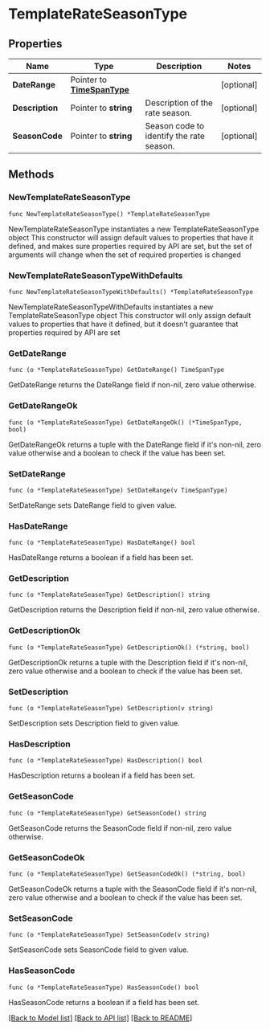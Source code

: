 # TemplateRateSeasonType

## Properties

Name | Type | Description | Notes
------------ | ------------- | ------------- | -------------
**DateRange** | Pointer to [**TimeSpanType**](TimeSpanType.md) |  | [optional] 
**Description** | Pointer to **string** | Description of the rate season. | [optional] 
**SeasonCode** | Pointer to **string** | Season code to identify the rate season. | [optional] 

## Methods

### NewTemplateRateSeasonType

`func NewTemplateRateSeasonType() *TemplateRateSeasonType`

NewTemplateRateSeasonType instantiates a new TemplateRateSeasonType object
This constructor will assign default values to properties that have it defined,
and makes sure properties required by API are set, but the set of arguments
will change when the set of required properties is changed

### NewTemplateRateSeasonTypeWithDefaults

`func NewTemplateRateSeasonTypeWithDefaults() *TemplateRateSeasonType`

NewTemplateRateSeasonTypeWithDefaults instantiates a new TemplateRateSeasonType object
This constructor will only assign default values to properties that have it defined,
but it doesn't guarantee that properties required by API are set

### GetDateRange

`func (o *TemplateRateSeasonType) GetDateRange() TimeSpanType`

GetDateRange returns the DateRange field if non-nil, zero value otherwise.

### GetDateRangeOk

`func (o *TemplateRateSeasonType) GetDateRangeOk() (*TimeSpanType, bool)`

GetDateRangeOk returns a tuple with the DateRange field if it's non-nil, zero value otherwise
and a boolean to check if the value has been set.

### SetDateRange

`func (o *TemplateRateSeasonType) SetDateRange(v TimeSpanType)`

SetDateRange sets DateRange field to given value.

### HasDateRange

`func (o *TemplateRateSeasonType) HasDateRange() bool`

HasDateRange returns a boolean if a field has been set.

### GetDescription

`func (o *TemplateRateSeasonType) GetDescription() string`

GetDescription returns the Description field if non-nil, zero value otherwise.

### GetDescriptionOk

`func (o *TemplateRateSeasonType) GetDescriptionOk() (*string, bool)`

GetDescriptionOk returns a tuple with the Description field if it's non-nil, zero value otherwise
and a boolean to check if the value has been set.

### SetDescription

`func (o *TemplateRateSeasonType) SetDescription(v string)`

SetDescription sets Description field to given value.

### HasDescription

`func (o *TemplateRateSeasonType) HasDescription() bool`

HasDescription returns a boolean if a field has been set.

### GetSeasonCode

`func (o *TemplateRateSeasonType) GetSeasonCode() string`

GetSeasonCode returns the SeasonCode field if non-nil, zero value otherwise.

### GetSeasonCodeOk

`func (o *TemplateRateSeasonType) GetSeasonCodeOk() (*string, bool)`

GetSeasonCodeOk returns a tuple with the SeasonCode field if it's non-nil, zero value otherwise
and a boolean to check if the value has been set.

### SetSeasonCode

`func (o *TemplateRateSeasonType) SetSeasonCode(v string)`

SetSeasonCode sets SeasonCode field to given value.

### HasSeasonCode

`func (o *TemplateRateSeasonType) HasSeasonCode() bool`

HasSeasonCode returns a boolean if a field has been set.


[[Back to Model list]](../README.md#documentation-for-models) [[Back to API list]](../README.md#documentation-for-api-endpoints) [[Back to README]](../README.md)


